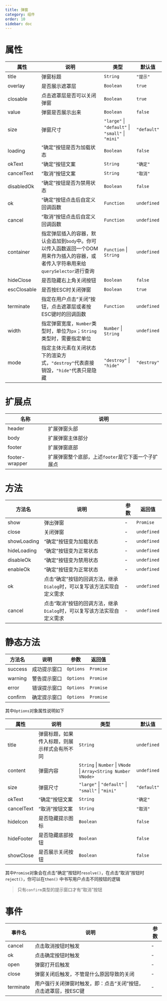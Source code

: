 ```yaml
---
title: 弹窗
category: 组件
order: 10
sidebar: doc
---
```


# 属性

| 属性 | 说明 | 类型 | 默认值 |
| --- | --- | --- | --- |
| title | 弹窗标题 | `String` | `"提示"` |
| overlay | 是否展示遮罩层 | `Boolean` | `true` |
| closable | 点击遮罩层是否可以关闭弹窗 | `Boolean` | `true` |
| value | 弹窗是否展示出来 | `Boolean` | `false` |
| size | 弹窗尺寸 | `"large"` &#124; `"default"` &#124; `"small"` &#124; `"mini"` | `"default"` |
| loading | “确定”按钮是否为加载状态 | `Boolean` | `false` |
| okText | “确定”按钮文案 | `String` | `"确定"` |
| cancelText | “取消”按钮文案 | `String` | `"取消"` |
| disabledOk | “确定”按钮是否为禁用状态 | `Boolean` | `false` |
| ok | “确定”按钮点击后自定义回调函数 | `Function` | `undefined` |
| cancel | “取消”按钮点击后自定义回调函数 | `Function` | `undefined` |
| container | 指定弹层插入的容器，默认会追加到`body`中。你可以传入函数返回一个DOM用来作为插入的容器，或者传入字符串用来给`querySelector`进行查询 | `Function` &#124; `String` | `undefined` |
| hideClose | 是否隐藏右上角关闭按钮 | `Boolean` | `false` |
| escClosable | 是否按ESC时关闭弹窗 | `Boolean` | `true` |
| terminate | 指定在用户点击“关闭”按钮，点击遮罩层或者按ESC键时的回调函数 | `Function` | `undefined` |
| width | 指定弹窗宽度，`Number`类型时，单位为`px`；`String`类型时，需要指定单位 | `Number` &#124; `String` | `undefined` |
| mode | 指定主体元素在关闭状态下的渲染方式，`"destroy"`代表直接销毁，`"hide"`代表只是隐藏 | `"destroy"` &#124; `"hide"` | `"destroy"` |

# 扩展点

| 名称 | 说明 |
| --- | --- |
| header | 扩展弹窗头部 |
| body | 扩展弹窗主体部分 |
| footer | 扩展弹窗底部 |
| footer-wrapper | 扩展弹窗整个底部，上述`footer`是它下面一个子扩展点 |

# 方法

| 方法名 | 说明 | 参数 | 返回值 |
| --- | --- | --- | --- |
| show | 弹出弹窗 | - | `Promise` |
| close | 关闭弹窗 | - | `undefined` |
| showLoading | “确定”按钮变为加载状态 | - | `undefined` |
| hideLoading | “确定”按钮变为正常状态 | - | `undefined` |
| disableOk | “确定”按钮变为禁用状态 | - | `undefined` |
| enableOk | “确定”按钮变为正常状态 | - | `undefined` |
| ok | 点击“确定”按钮的回调方法，继承`Dialog`时，可以复写该方法实现自定义需求 | - | `undefined` |
| cancel | 点击“取消”按钮的回调方法，继承`Dialog`时，可以复写该方法实现自定义需求 | - | `undefined` |

# 静态方法

| 方法名 | 说明 | 参数 | 返回值 |
| --- | --- | --- | --- |
| success | 成功提示窗口 | `Options` | `Promise` |
| warning | 警告提示窗口 | `Options` | `Promise` |
| error | 错误提示窗口 | `Options` | `Promise` |
| confirm | 确定提示窗口 | `Options` | `Promise` |

其中`Options`对象属性说明如下

| 属性 | 说明 | 类型 | 默认值 |
| --- | --- | --- | --- |
| title | 弹窗标题，如果传入标题，则展示样式会有所不同 | `String` | `undefined` |
| content | 弹窗内容 | `String` &#124; `Number` &#124; `VNode` &#124; `Array<String Number VNode>` | `undefined` |
| size | 弹窗尺寸 | `"large"` &#124; `"default"` &#124; `"small"` &#124; `"mini"` | `"default"` |
| okText | “确定”按钮文案 | `String` | `"确定"` |
| cancelText | “取消”按钮文案 | `String` | `"取消"` |
| hideIcon | 是否隐藏提示图标 | `Boolean` | `false` |
| hideFooter | 是否隐藏底部按钮 | `Boolean` | `false` |
| showClose | 是否展示关闭按钮 | `Boolean` | `false` |

其中`Promise`对象会在点击“确定”按钮时`resolve()`，在点击“取消”按钮时`reject()`，你可以在`then()`
中书写用户点击不同按钮的逻辑

> 只有`confirm`类型的提示窗口才有“取消”按钮


# 事件

| 事件名 | 说明 | 参数 |
| --- | --- | --- |
| cancel | 点击取消按钮时触发 | - |
| ok | 点击确定按钮时触发 | - |
| open | 弹窗打开后触发 | - |
| close | 弹窗关闭后触发，不管是什么原因导致的关闭 | - |
| terminate | 用户强行关闭弹窗时触发，即：点击“关闭”按钮，点击遮罩层，按ESC键 | - |
